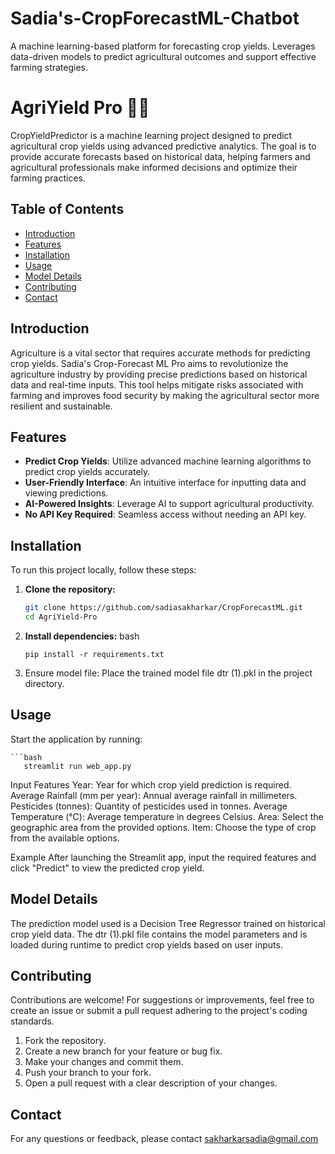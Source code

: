 # Sadia's-CropForecastML-Chatbot
A machine learning-based platform for forecasting crop yields. Leverages data-driven models to predict agricultural outcomes and support effective farming strategies.

# AgriYield Pro 🌾🤖

CropYieldPredictor is a machine learning project designed to predict agricultural crop yields using advanced predictive analytics. The goal is to provide accurate forecasts based on historical data, helping farmers and agricultural professionals make informed decisions and optimize their farming practices.

## Table of Contents

- [Introduction](#introduction)
- [Features](#features)
- [Installation](#installation)
- [Usage](#usage)
- [Model Details](#model-details)
- [Contributing](#contributing)
- [Contact](#contact)

## Introduction

Agriculture is a vital sector that requires accurate methods for predicting crop yields. Sadia's Crop-Forecast ML Pro aims to revolutionize the agriculture industry by providing precise predictions based on historical data and real-time inputs. This tool helps mitigate risks associated with farming and improves food security by making the agricultural sector more resilient and sustainable.

## Features

- **Predict Crop Yields**: Utilize advanced machine learning algorithms to predict crop yields accurately.
- **User-Friendly Interface**: An intuitive interface for inputting data and viewing predictions.
- **AI-Powered Insights**: Leverage AI to support agricultural productivity.
- **No API Key Required**: Seamless access without needing an API key.

## Installation

To run this project locally, follow these steps:

1. **Clone the repository:**
   ```bash
   git clone https://github.com/sadiasakharkar/CropForecastML.git
   cd AgriYield-Pro

2. **Install dependencies:**
    bash
   
       pip install -r requirements.txt

4. Ensure model file:
    Place the trained model file dtr (1).pkl in the project directory.


## Usage 

   Start the application by running:
   
    ```bash
       streamlit run web_app.py

   Input Features
    Year: Year for which crop yield prediction is required.
    Average Rainfall (mm per year): Annual average rainfall in millimeters.
    Pesticides (tonnes): Quantity of pesticides used in tonnes.
    Average Temperature (°C): Average temperature in degrees Celsius.
    Area: Select the geographic area from the provided options.
    Item: Choose the type of crop from the available options.

   Example
   After launching the Streamlit app, input the required features and click "Predict" to view the    predicted    crop yield.



## Model Details
The prediction model used is a Decision Tree Regressor trained on historical crop yield data. The dtr (1).pkl file contains the model parameters and is loaded during runtime to predict crop yields based on user inputs.  

## Contributing
Contributions are welcome! For suggestions or improvements, feel free to create an issue or submit a pull request adhering to the project's coding standards.

1. Fork the repository.
2. Create a new branch for your feature or bug fix.
3. Make your changes and commit them.
4. Push your branch to your fork.
5. Open a pull request with a clear description of your changes.

## Contact
For any questions or feedback, please contact sakharkarsadia@gmail.com
